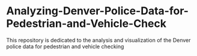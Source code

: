# Analyzing-Denver-Police-Data-for-Pedestrian-and-Vehicle-Check
This repository is dedicated to the analysis and visualization of the Denver police data for pedestrian and vehicle checking
